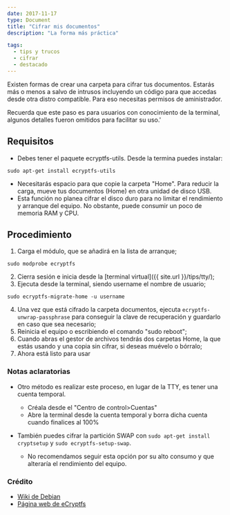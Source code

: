 ```yaml
---
date: 2017-11-17
type: Document
title: "Cifrar mis documentos"
description: "La forma más práctica"

tags:
  - tips y trucos
  - cifrar
  - destacado
---
```


Existen formas de crear una carpeta para cifrar tus documentos. Estarás más o menos a salvo de intrusos incluyendo un código para que accedas desde otra distro compatible. Para eso necesitas permisos de aministrador.

Recuerda que este paso es para usuarios con conocimiento de la terminal, algunos detalles fueron omitidos para facilitar su uso.'

## Requisitos

* Debes tener el paquete ecryptfs-utils. Desde la termina puedes instalar:
~~~
sudo apt-get install ecryptfs-utils
~~~
* Necesitarás espacio para que copie la carpeta "Home". Para reducir la carga, mueve tus documentos (Home) en otra unidad de disco USB.
* Esta función no planea cifrar el disco duro para no limitar el rendimiento y arranque del equipo. No obstante, puede consumir un poco de memoria RAM y CPU.

## Procedimiento

1. Carga el módulo, que se añadirá en la lista de arranque;
~~~
sudo modprobe ecryptfs
~~~
2. Cierra sesión e inicia desde la [terminal virtual]({{ site.url }}/tips/tty/);
3. Ejecuta desde la terminal, siendo username el nombre de usuario;
~~~
sudo ecryptfs-migrate-home -u username
~~~
4. Una vez que está cifrado la carpeta documentos, ejecuta `ecryptfs-unwrap-passphrase` para conseguir la clave de recuperación y guardarlo en caso que sea necesario;
5. Reinicia el equipo o escribiendo el comando "sudo reboot";
6. Cuando abras el gestor de archivos tendrás dos carpetas Home, la que estás usando y una copia sin cifrar, si deseas muévelo o bórralo;
7. Ahora está listo para usar

### Notas aclaratorias

* Otro método es realizar este proceso, en lugar de la TTY, es tener una cuenta temporal.
	- Créala desde el "Centro de control>Cuentas"
	- Abre la terminal desde la cuenta temporal y borra dicha cuenta cuando finalices al 100%

* También puedes cifrar la partición SWAP con `sudo apt-get install cryptsetup` y `sudo ecryptfs-setup-swap`.
  - No recomendamos seguir esta opción por su alto consumo y que alteraría el rendimiento del equipo.

### Crédito

* [Wiki de Debian](https://wiki.debian.org/TransparentEncryptionForHomeFolder)
* [Página web de eCryptfs](http://ecryptfs.org)
